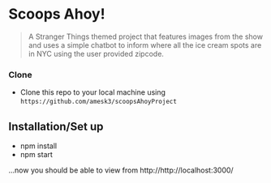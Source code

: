 # Scoops Ahoy!

> A Stranger Things themed project that features images from the show and uses a simple chatbot to inform where all the ice cream spots are in NYC using the user provided zipcode.

### Clone

- Clone this repo to your local machine using `https://github.com/amesk3/scoopsAhoyProject`

## Installation/Set up

- npm install
- npm start

...now you should be able to view from http://http://localhost:3000/
